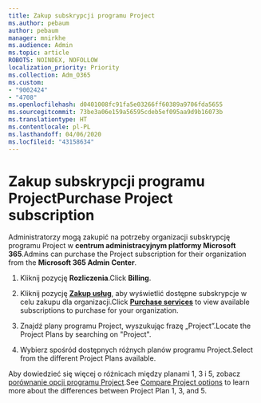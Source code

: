 ```yaml
---
title: Zakup subskrypcji programu Project
ms.author: pebaum
author: pebaum
manager: mnirkhe
ms.audience: Admin
ms.topic: article
ROBOTS: NOINDEX, NOFOLLOW
localization_priority: Priority
ms.collection: Adm_O365
ms.custom:
- "9002424"
- "4708"
ms.openlocfilehash: d0401008fc91fa5e03266ff60389a9706fda5655
ms.sourcegitcommit: 73be3a06e159a56595cdeb5ef095aa9d9b16073b
ms.translationtype: HT
ms.contentlocale: pl-PL
ms.lasthandoff: 04/06/2020
ms.locfileid: "43158634"
---
```

# <a name="purchase-project-subscription"></a><span data-ttu-id="5a5d2-102">Zakup subskrypcji programu Project</span><span class="sxs-lookup"><span data-stu-id="5a5d2-102">Purchase Project subscription</span></span>

<span data-ttu-id="5a5d2-103">Administratorzy mogą zakupić na potrzeby organizacji subskrypcję programu Project w **centrum administracyjnym platformy Microsoft 365**.</span><span class="sxs-lookup"><span data-stu-id="5a5d2-103">Admins can purchase the Project subscription for their organization from the **Microsoft 365 Admin Center**.</span></span>

1. <span data-ttu-id="5a5d2-104">Kliknij pozycję **Rozliczenia**.</span><span class="sxs-lookup"><span data-stu-id="5a5d2-104">Click **Billing**.</span></span>

2. <span data-ttu-id="5a5d2-105">Kliknij pozycję **[Zakup usług](https://admin.microsoft.com/AdminPortal/Home?adminportal=1&msCV=%2BbOQtMNsz0ei8f5z.0.36#/catalog)**, aby wyświetlić dostępne subskrypcje w celu zakupu dla organizacji.</span><span class="sxs-lookup"><span data-stu-id="5a5d2-105">Click **[Purchase services](https://admin.microsoft.com/AdminPortal/Home?adminportal=1&msCV=%2BbOQtMNsz0ei8f5z.0.36#/catalog)** to view available subscriptions to purchase for your organization.</span></span>

3. <span data-ttu-id="5a5d2-106">Znajdź plany programu Project, wyszukując frazę „Project”.</span><span class="sxs-lookup"><span data-stu-id="5a5d2-106">Locate the Project Plans by searching on "Project".</span></span>

4. <span data-ttu-id="5a5d2-107">Wybierz spośród dostępnych różnych planów programu Project.</span><span class="sxs-lookup"><span data-stu-id="5a5d2-107">Select from the different Project Plans available.</span></span>

<span data-ttu-id="5a5d2-108">Aby dowiedzieć się więcej o różnicach między planami 1, 3 i 5, zobacz [porównanie opcji programu Project](https://products.office.com/project/compare-microsoft-project-management-software?tab=1&OCID=AID2000748_SEM_5j2j5X4B&MarinID=5j2j5X4B|78821275986631|%2Bproject%20%2Bo365|bb|c||1261139959949905|kwd-78821311481635:loc-190&lnkd=Bing_O365SMB_App&msclkid=185eccc165db1d3da290924720afcaa4&ef_id=XoY8vgAAAUTu0Bj8:20200402200513:s).</span><span class="sxs-lookup"><span data-stu-id="5a5d2-108">See [Compare Project options](https://products.office.com/project/compare-microsoft-project-management-software?tab=1&OCID=AID2000748_SEM_5j2j5X4B&MarinID=5j2j5X4B|78821275986631|%2Bproject%20%2Bo365|bb|c||1261139959949905|kwd-78821311481635:loc-190&lnkd=Bing_O365SMB_App&msclkid=185eccc165db1d3da290924720afcaa4&ef_id=XoY8vgAAAUTu0Bj8:20200402200513:s) to learn more about the differences between Project Plan 1, 3, and 5.</span></span>
